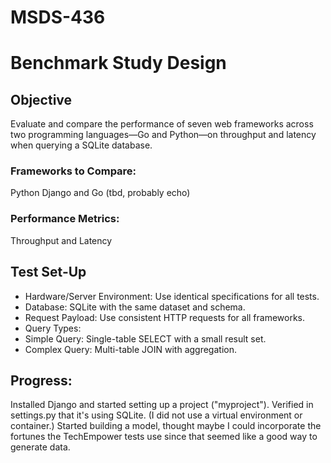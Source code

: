# MSDS-436

# Benchmark Study Design
## Objective
Evaluate and compare the performance of seven web frameworks across two programming languages—Go and Python—on throughput and latency when querying a SQLite database.

### Frameworks to Compare: 
Python Django and Go (tbd, probably echo)

### Performance Metrics: 
Throughput and Latency

## Test Set-Up
* Hardware/Server Environment: Use identical specifications for all tests.
* Database: SQLite with the same dataset and schema.
* Request Payload: Use consistent HTTP requests for all frameworks.
* Query Types:
 * Simple Query: Single-table SELECT with a small result set.
 * Complex Query: Multi-table JOIN with aggregation.


## Progress: 
Installed Django and started setting up a project ("myproject"). Verified in settings.py that it's using SQLite. (I did not use a virtual environment or container.)
Started building a model, thought maybe I could incorporate the fortunes the TechEmpower tests use since that seemed like a good way to generate data.
